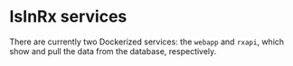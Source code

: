 # IsInRx services

There are currently two Dockerized services: the `webapp` and `rxapi`, which show and pull the data from the database, respectively.
